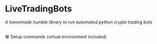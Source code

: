 # LiveTradingBots

_A homemade humble library to run automated python crypto trading bots_

\
🛠️ Setup commands (virtual environment included)


